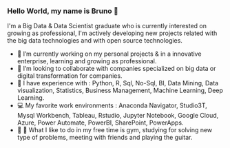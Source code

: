 
  
 ### Hello World, my name is Bruno 👋
 I'm a Big Data & Data Scientist graduate who is currently interested on growing as professional, I'm actively developing new projects related with the big data technologies and with open source technologies.
 
 - 🔭 I’m currently working on my personal projects & in a innovative enterprise, learning and growing as professional.
 - 👯 I’m looking to collaborate with companies specialized on big data or digital transformation for companies.
 - :book: I have experience with : Python, R, Sql, No-Sql, BI, Data Mining, Data visualization, Statistics, Business Management, Machine Learning, Deep Learning.
 - :computer: My favorite work environments : Anaconda Navigator, Studio3T, Mysql Workbench, Tableau, Rstudio, Jupyter Notebook, Google Cloud, Azure, Power Automate, PowerBI, SharePoint, PowerApps.
 - :running: :musical_note: What I like to do in my free time is gym, studying for solving new type of problems, meeting with friends and playing the guitar.
